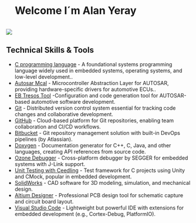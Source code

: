 <!--h1 without bottom border-->
<div id="user-content-toc">
  <ul align="left">
    <summary><h1 style="display: inline-block">Welcome I´m Alan Yeray</h1></summary>
  </ul>
</div>

<!--horizontal divider(gradiant)-->
<img src="https://user-images.githubusercontent.com/73097560/115834477-dbab4500-a447-11eb-908a-139a6edaec5c.gif">


## Technical Skills & Tools


- [C programming language]() -  A foundational systems programming language widely used in embedded systems, operating systems, and low-level development..
- [Autosar Mcal](https://www.autosar.org/standards/classic-platform) - Microcontroller Abstraction Layer for AUTOSAR, providing hardware-specific drivers for automotive ECUs..
- [EB Tresos Tool](https://www.elektrobit.com/products/ecu/eb-tresos/studio/) -Configuration and code generation tool for AUTOSAR-based automotive software development.
- [Git](https://git-scm.com/) - Distributed version control system essential for tracking code changes and collaborative development.
- [GitHub](https://github.com/) - Cloud-based platform for Git repositories, enabling team collaboration and CI/CD workflows.
- [Bitbucket](https://bitbucket.org/product/) - Git repository management solution with built-in DevOps pipelines (by Atlassian).
- [Doxygen]([https://developer.mozilla.org/en-US/docs/Web/html](https://doxygen.nl/)) - Documentation generator for C++, C, Java, and other languages, creating API references from source code.
- [Ozone Debugger](https://www.segger.com/products/development-tools/ozone-j-link-debugger/) - Cross-platform debugger by SEGGER for embedded systems with J-Link support.
- [Unit Testing with Ceedling](https://www.throwtheswitch.org/ceedling) - Test framework for C projects using Unity and CMock, popular in embedded development.
- [SolidWorks](https://www.solidworks.com/es) - CAD software for 3D modeling, simulation, and mechanical design.
- [Altium Designer](https://www.altium.com/) -  Professional PCB design tool for schematic capture and circuit board layout.
- [Visual Studio Code](https://code.visualstudio.com/) - Lightweight but powerful IDE with extensions for embedded development (e.g., Cortex-Debug, PlatformIO).
